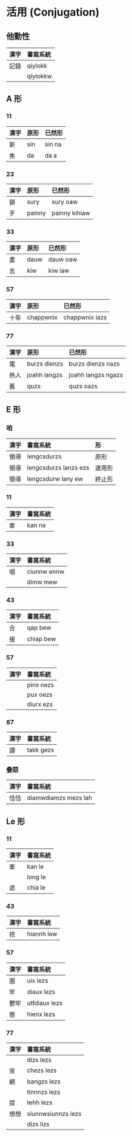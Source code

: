 # 活用 (Conjugation)

## 他動性

| 漢字 | 書寫系統 |
| :--- | :--- |
| 記錄 | qiylokk |
|| qiylokkw |

## A 形

### 11

| 漢字 | 原形 | 已然形 |
| :--- | :--- | :--- |
| 新 | sin | sin na |
| 焦 | da | da a |

### 23

| 漢字 | 原形 | 已然形 |
| :--- | :--- | :--- |
| 鎖 | sury | sury oaw |
| 歹 | painny | painny kihiaw |

### 33

| 漢字 | 原形 | 已然形 |
| :--- | :--- | :--- |
| 晝 | dauw | dauw oaw |
| 去 | kiw | kiw iaw |

### 57

| 漢字 | 原形 | 已然形 |
| :--- | :--- | :--- |
| 十年 | chappwnix | chappwnix iazs |

### 77

| 漢字 | 原形 | 已然形 |
| :--- | :--- | :--- |
| 電 | burzs dienzs | burzs dienzs nazs |
| 熱人 | joahh langzs | joahh langzs ngazs |
| 舊 | quzs | quzs oazs |

## E 形

### 咱

| 漢字 | 書寫系統 | 形 |
| :--- | :--- | :--- |
| 領導 | lengcsdurzs | 原形 |
| 領導 | lengcsdurzs lanzs ezs | 連用形 |
| 領導 | lengcsdurw lany ew | 終止形 |

### 11

| 漢字 | 書寫系統 |
| :--- | :--- |
| 牽 | kan ne |

### 33

| 漢字 | 書寫系統 |
| :--- | :--- |
| 唱 | ciunnw ennw |
|| dimw mew |

### 43

| 漢字 | 書寫系統 |
| :--- | :--- |
| 合 | qap bew |
| 接 | chiap bew  |

### 57

| 漢字 | 書寫系統 |
| :--- | :--- |
| | pinx nezs |
| | pux oezs |
| | diurx ezs |

### 87

| 漢字 | 書寫系統 |
| :--- | :--- |
| 讀 | takk gezs |

### 疊語

| 漢字 | 書寫系統 |
| :--- | :--- |
| 恬恬 | diamwdiamzs mezs lah |

## Le 形

### 11

| 漢字 | 書寫系統 |
| :--- | :--- |
| 牽 | kan le |
|| long le |
| 遮 | chia le |

### 43

| 漢字 | 書寫系統 |
| :--- | :--- |
| 挔 | hiannh lew |

### 57

| 漢字 | 書寫系統 |
| :--- | :--- |
| 圍 | uix lezs |
| 牢 | diaux lezs |
| 鬱牢 | utfdiaux lezs |
| 懸 | hienx lezs |

### 77

| 漢字 | 書寫系統 |
| :--- | :--- |
| | dizs lezs |
| 坐 | chezs lezs |
| 網 | bangzs lezs |
|| tinnnzs lezs |
| 提 | tehh lezs |
| 想想 | siunnwsiunnzs lezs |
|| dizs lizs |
